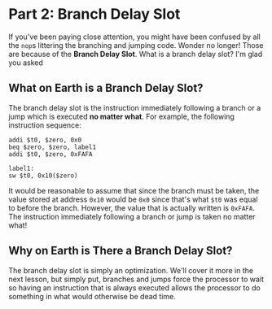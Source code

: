 # Part 2: Branch Delay Slot

If you've been paying close attention, you might have been confused by all the
`nop`s littering the branching and jumping code. Wonder no longer! Those are
because of the **Branch Delay Slot**. What is a branch delay slot? I'm glad
you asked

## What on Earth is a Branch Delay Slot?

The branch delay slot is the instruction immediately following a branch or a
jump which is executed **no matter what**. For example, the following
instruction sequence:

```
addi $t0, $zero, 0x0
beq $zero, $zero, label1
addi $t0, $zero, 0xFAFA

label1:
sw $t0, 0x10($zero)

```

It would be reasonable to assume that since the branch must be taken, the value
stored at address `0x10` would be `0x0` since that's what `$t0` was equal to
before the branch. However, the value that is actually written is `0xFAFA`.
The instruction immediately following a branch or jump is taken no matter what!

## Why on Earth is There a Branch Delay Slot?

The branch delay slot is simply an optimization. We'll cover it more in the
next lesson, but simply put, branches and jumps force the processor to wait so
having an instruction that is always executed allows the processor to do
something in what would otherwise be dead time.
